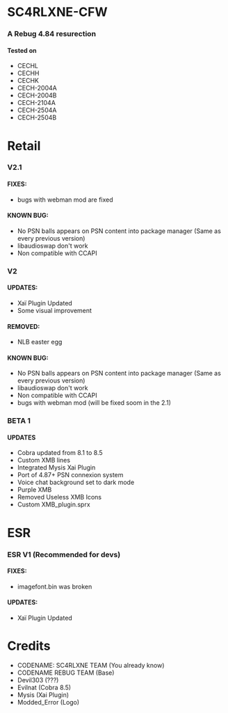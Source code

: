 # SC4RLXNE-CFW
### A Rebug 4.84 resurection
#### Tested on
* CECHL
* CECHH
* CECHK
* CECH-2004A
* CECH-2004B
* CECH-2104A
* CECH-2504A
* CECH-2504B

# Retail

 ### V2.1
#### FIXES:
  * bugs with webman mod are fixed
 
#### KNOWN BUG:
  * No PSN balls appears on PSN content into package manager (Same as every previous version)
  * libaudioswap don't work
  * Non compatible with CCAPI

 ### V2
#### UPDATES:
  * Xaï Plugin Updated
  * Some visual improvement
  
 #### REMOVED:
 * NLB easter egg
 
#### KNOWN BUG:
  * No PSN balls appears on PSN content into package manager (Same as every previous version)
  * libaudioswap don't work
  * Non compatible with CCAPI
  * bugs with webman mod (will be fixed soom  in the 2.1)
   
   ### BETA 1
   #### UPDATES
   * Cobra updated from 8.1 to 8.5
   * Custom XMB lines
   * Integrated Mysis Xai Plugin
   * Port of 4.87+ PSN connexion system
   * Voice chat background set to dark mode
   * Purple XMB
   * Removed Useless XMB Icons
   * Custom XMB_plugin.sprx

   # ESR
   
  ### ESR V1 (Recommended for devs)
  #### FIXES:
  * imagefont.bin was broken
  #### UPDATES:
  * Xaï Plugin Updated

 

# Credits
* CODENAME: SC4RLXNE TEAM (You already know)
* CODENAME REBUG TEAM (Base)
* Devil303 (???)
* Evilnat (Cobra 8.5)
* Mysis (Xai Plugin)
* Modded_Error (Logo)
